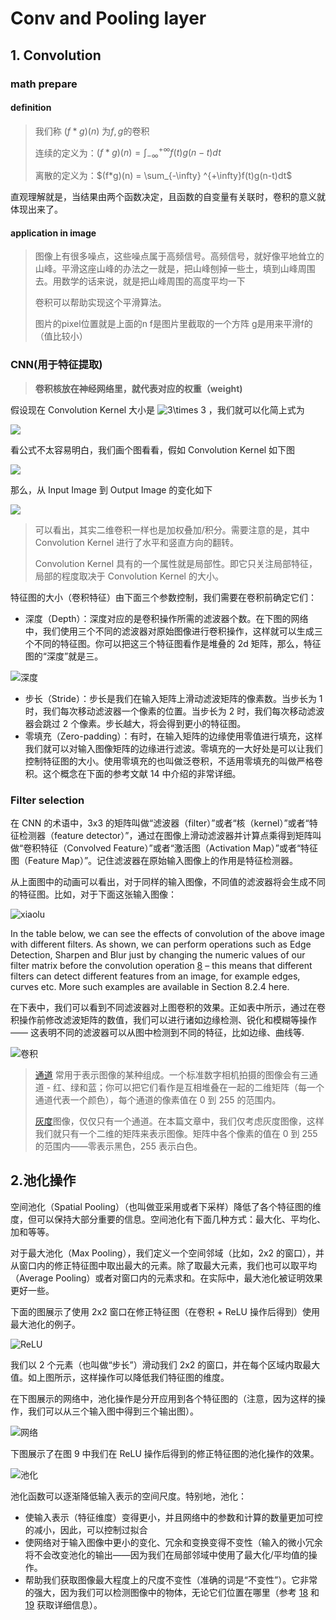 # Conv and Pooling layer

## 1. Convolution

### math prepare

#### definition

> 我们称 $(f*g)(n)$ 为$f,  g$的卷积 
>
> 连续的定义为：$(f*g)(n) = \int_{-\infty} ^{+\infty}f(t)g(n-t)dt$
>
> 离散的定义为：$(f*g)(n) = \sum_{-\infty} ^{+\infty}f(t)g(n-t)dt$

直观理解就是，当结果由两个函数决定，且函数的自变量有关联时，卷积的意义就体现出来了。

#### application in image

> 图像上有很多噪点，这些噪点属于高频信号。高频信号，就好像平地耸立的山峰。平滑这座山峰的办法之一就是，把山峰刨掉一些土，填到山峰周围去。用数学的话来说，就是把山峰周围的高度平均一下
>
> 卷积可以帮助实现这个平滑算法。
>
> 图片的pixel位置就是上面的n  f是图片里截取的一个方阵 g是用来平滑f的（值比较小）



### CNN(用于特征提取)

> **卷积核放在神经网络里，就代表对应的权重（weight)**

假设现在 Convolution Kernel 大小是 ![3\times 3](https://www.zhihu.com/equation?tex=3%5Ctimes+3) ，我们就可以化简上式为

![](/Users/liuxingyu/Pictures/markdown/conv1.png)

  看公式不太容易明白，我们画个图看看，假如 Convolution Kernel 如下图

![](/Users/liuxingyu/Pictures/markdown/conv2.png)

 那么，从 Input Image 到 Output Image 的变化如下

![](/Users/liuxingyu/Pictures/markdown/conv3.png)

> 可以看出，其实二维卷积一样也是加权叠加/积分。需要注意的是，其中 Convolution Kernel 进行了水平和竖直方向的翻转。
>
> Convolution Kernel 具有的一个属性就是局部性。即它只关注局部特征，局部的程度取决于 Convolution Kernel 的大小。



特征图的大小（卷积特征）由下面三个参数控制，我们需要在卷积前确定它们：

- 深度（Depth）：深度对应的是卷积操作所需的滤波器个数。在下图的网络中，我们使用三个不同的滤波器对原始图像进行卷积操作，这样就可以生成三个不同的特征图。你可以把这三个特征图看作是堆叠的 2d 矩阵，那么，特征图的“深度”就是三。

![深度](https://wx4.sinaimg.cn/mw690/0065SY2ely1fhyia10lsxj30ma0b6mzm.jpg)

<!--有几个滤波器 那么生成的feature map就有几层-->

- 步长（Stride）：步长是我们在输入矩阵上滑动滤波矩阵的像素数。当步长为 1 时，我们每次移动滤波器一个像素的位置。当步长为 2 时，我们每次移动滤波器会跳过 2 个像素。步长越大，将会得到更小的特征图。
- 零填充（Zero-padding）：有时，在输入矩阵的边缘使用零值进行填充，这样我们就可以对输入图像矩阵的边缘进行滤波。零填充的一大好处是可以让我们控制特征图的大小。使用零填充的也叫做泛卷积，不适用零填充的叫做严格卷积。这个概念在下面的参考文献 14 中介绍的非常详细。

### Filter selection

在 CNN 的术语中，3x3 的矩阵叫做“滤波器（filter）”或者“核（kernel）”或者“特征检测器（feature detector）”，通过在图像上滑动滤波器并计算点乘得到矩阵叫做“卷积特征（Convolved Feature）”或者“激活图（Activation Map）”或者“特征图（Feature Map）”。记住滤波器在原始输入图像上的作用是特征检测器。

从上面图中的动画可以看出，对于同样的输入图像，不同值的滤波器将会生成不同的特征图。比如，对于下面这张输入图像：

![xiaolu](https://wx1.sinaimg.cn/mw690/0065SY2ely1fhyhtfwvv3j303q03o3yx.jpg)

In the table below, we can see the effects of convolution of the above image with different filters. As shown, we can perform operations such as Edge Detection, Sharpen and Blur just by changing the numeric values of our filter matrix before the convolution operation [8](https://en.wikipedia.org/wiki/Channel_(digital_image)) – this means that different filters can detect different features from an image, for example edges, curves etc. More such examples are available in Section 8.2.4 here.

在下表中，我们可以看到不同滤波器对上图卷积的效果。正如表中所示，通过在卷积操作前修改滤波矩阵的数值，我们可以进行诸如边缘检测、锐化和模糊等操作 —— 这表明不同的滤波器可以从图中检测到不同的特征，比如边缘、曲线等.

![卷积](https://wx3.sinaimg.cn/mw690/0065SY2ely1fhykfzx6wkj30ia0u2gtc.jpg)









> [通道](https://en.wikipedia.org/wiki/Channel_(digital_image)) 常用于表示图像的某种组成。一个标准数字相机拍摄的图像会有三通道 - 红、绿和蓝；你可以把它们看作是互相堆叠在一起的二维矩阵（每一个通道代表一个颜色），每个通道的像素值在 0 到 255 的范围内。
>
> [灰度](https://en.wikipedia.org/wiki/Grayscale)图像，仅仅只有一个通道。在本篇文章中，我们仅考虑灰度图像，这样我们就只有一个二维的矩阵来表示图像。矩阵中各个像素的值在 0 到 255 的范围内——零表示黑色，255 表示白色。





## 2.池化操作

空间池化（Spatial Pooling）（也叫做亚采用或者下采样）降低了各个特征图的维度，但可以保持大部分重要的信息。空间池化有下面几种方式：最大化、平均化、加和等等。

对于最大池化（Max Pooling），我们定义一个空间邻域（比如，2x2 的窗口），并从窗口内的修正特征图中取出最大的元素。除了取最大元素，我们也可以取平均（Average Pooling）或者对窗口内的元素求和。在实际中，最大池化被证明效果更好一些。

下面的图展示了使用 2x2 窗口在修正特征图（在卷积 + ReLU 操作后得到）使用最大池化的例子。

![ReLU](https://wx2.sinaimg.cn/mw690/0065SY2ely1fhyic5goncj30rg0ne436.jpg)

我们以 2 个元素（也叫做“步长”）滑动我们 2x2 的窗口，并在每个区域内取最大值。如上图所示，这样操作可以降低我们特征图的维度。

在下图展示的网络中，池化操作是分开应用到各个特征图的（注意，因为这样的操作，我们可以从三个输入图中得到三个输出图）。

![网络](https://wx1.sinaimg.cn/mw690/0065SY2ely1fhyklsq3fpj30ma0c7go0.jpg)

下图展示了在图 9 中我们在 ReLU 操作后得到的修正特征图的池化操作的效果。

![池化](https://wx4.sinaimg.cn/mw690/0065SY2ely1fhykmk1ehaj30z20eywht.jpg)

池化函数可以逐渐降低输入表示的空间尺度。特别地，池化：

- 使输入表示（特征维度）变得更小，并且网络中的参数和计算的数量更加可控的减小，因此，可以控制过拟合
- 使网络对于输入图像中更小的变化、冗余和变换变得不变性（输入的微小冗余将不会改变池化的输出——因为我们在局部邻域中使用了最大化/平均值的操作。
- 帮助我们获取图像最大程度上的尺度不变性（准确的词是“不变性”）。它非常的强大，因为我们可以检测图像中的物体，无论它们位置在哪里（参考 [18](https://wx4.sinaimg.cn/mw690/0065SY2ely1fhyia10lsxj30ma0b6mzm.jpg) 和 [19](https://wx4.sinaimg.cn/mw690/0065SY2ely1fhyid9loipj30tr09c3zj.jpg) 获取详细信息）。